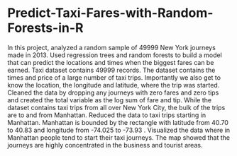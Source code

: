 # Predict-Taxi-Fares-with-Random-Forests-in-R

In this project,  analyzed a random sample of 49999 New York journeys made in 2013. Used regression trees and random forests to build a model that can predict the locations and times when the biggest fares can be earned.  Taxi dataset contains 49999 records.  The dataset contains the times and price of a large number of taxi trips. Importantly we also get to know the location, the longitude and latitude, where the trip was started. Cleaned the data  by dropping any journeys with zero fares and zero tips and created the total variable as the log sum of fare and tip.  While the dataset contains taxi trips from all over New York City, the bulk of the trips are to and from Manhattan.  Reduced the data to taxi trips starting in Manhattan.  Manhattan is bounded by the rectangle with 
latitude from 40.70 to 40.83 and longitude from -74.025 to -73.93 .  Visualized the data  where in Manhattan people tend to start their taxi journeys. The map  showed that the journeys are highly concentrated in the business and tourist areas. 
